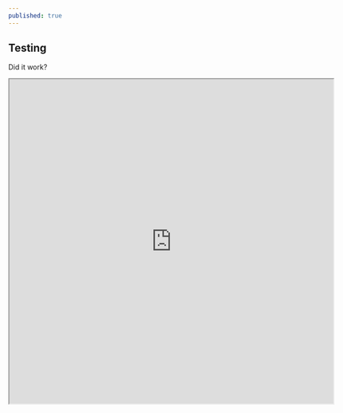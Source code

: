 ```yaml
---
published: true
---
```

## Testing

Did it work?

<iframe src="https://www.openprocessing.org/sketch/646277/embed/" width="650" height="650"></iframe>
